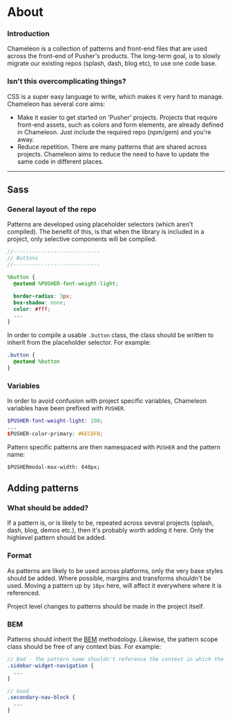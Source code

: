 # About

### <a id="introduction"></a>Introduction

Chameleon is a collection of patterns and front-end files that are used across the front-end of Pusher's products. The long-term goal, is to slowly migrate our existing repos (splash, dash, blog etc), to use one code base.

### Isn't this overcomplicating things?

CSS is a super easy language to write, which makes it very hard to manage. Chameleon has several core aims:
- Make it easier to get started on 'Pusher' projects. Projects that require front-end assets, such as colors and form elements, are already defined in Chameleon. Just include the required repo (npm/gem) and you're away.
- Reduce repetition. There are many patterns that are shared across projects. Chameleon aims to reduce the need to have to update the same code in different places.

------

## Sass
### General layout of the repo

Patterns are developed using placeholder selectors (which aren't compiled). The benefit of this, is that when the library is included in a project, only selective components will be compiled.

```scss
//----------------------------
// Buttons
//----------------------------

%button {
  @extend %PUSHER-font-weight-light;

  border-radius: 3px;
  box-shadow: none;
  color: #fff;
  ...
}
```

In order to compile a usable `.button` class, the class should be written to inherit from the placeholder selector. For example:

```scss
.button {
  @extend %button
}
```

### Variables

In order to avoid confusion with project specific variables, Chameleon variables have been prefixed with `PUSHER`.

```scss
$PUSHER-font-weight-light: 200;
...
$PUSHER-color-primary: #6EC8FB;
```

Pattern specific patterns are then namespaced with `PUSHER` and the pattern name:

```
$PUSHERmodal-max-width: 640px;
```

## Adding patterns
### What should be added?

If a pattern is, or is likely to be, repeated across several projects (splash, dash, blog, demos etc.), then it's probably worth adding it here. Only the highlevel pattern should be added.

### Format

As patterns are likely to be used across platforms, only the very base styles should be added. Where possible, margins and transforms shouldn't be used. Moving a pattern up by `10px` here, will affect it everywhere where it is referenced.

Project level changes to patterns should be made in the project itself.

### BEM
Patterns should inherit the [BEM](http://csswizardry.com/2013/01/mindbemding-getting-your-head-round-bem-syntax/) methodology. Likewise, the pattern scope class should be free of any context bias. For example:

```scss
// Bad - The pattern name shouldn't reference the context in which the pattern is used.
.sidebar-widget-navigation {
  ...
}

// Good
.secondary-nav-block {
  ...
}
```
